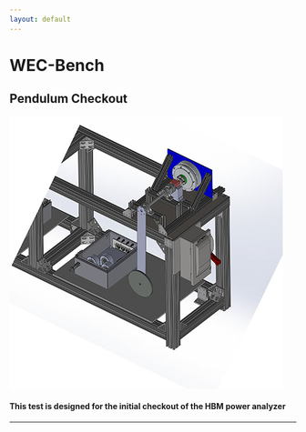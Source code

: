 ```yaml
---
layout: default
---
```



# WEC-Bench




## Pendulum Checkout
<img src="images/Pendulum_thumbnail.jpg?raw=true"/>

#### This test is designed for the initial checkout of the HBM power analyzer
---


